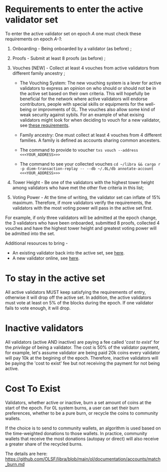 # Requirements to enter the active validator set

To enter the active validator set on epoch _A_ one must check these requirements on epoch _A-1_:

1. Onboarding - Being onboarded by a validator (as before) ;
2. Proofs - Submit at least 8 proofs (as before) ;
3. Vouches [NEW] - Collect at least 4 vouches from active validators from different family ancestry ;

    - The Vouching System:
The new vouching system is a lever for active validators to express an opinion on who should or should not be in the active set based on their own criteria. 
This will hopefully be beneficial for the network where active validators will endorse contributors, people with special skills or equipments for the well-being or improvments of 0L. 
The vouches also allow some kind of weak security against sybils. For an example of what exising validators might look for when deciding to vouch for a new validator, see [these requirements](https://hackmd.io/-Zi5b2HTT46FxHGWW5nSlw).

    - Family ancestry:
One must collect at least 4 vouches from 4 different families.
A family is defined as accounts sharing common ancesters. 

    - The command to provide to voucher ```txs vouch --address <<<YOUR_ADDRESS>>>``` 
    
    - The command to see your collected vouches ```cd ~/libra && cargo r -p diem-transaction-replay -- --db ~/.0L/db annotate-account <<<YOUR_ADDRESS>>>```

4. Tower Height - Be one of the validators with the highest tower height among validators who have met the other five criteria in this list;
5. Voting Power - At the time of writing, the validator set can inflate of 15% maximum. Therefore, if more validators verify the requirements, the validators with the most voting power will pass in the active set first.

For example, if only three validators will be admitted at the epoch change, the 3 validators who have been onboarded, submitted 8 proofs, collected 4 vouches and have the highest tower height and greatest voting power will be admitted into the set.

Additional resources to bring - 

- An existing validator back into the active set, see [here](https://hackmd.io/F1gSIRn8TLubg8i3TG_gpA).
- A new validator online, see [here](https://docs.google.com/document/d/1sAyX04cfWeUtEnWsm9ezsjQgkjE5SVstc2Z4nRtZFJM/edit).

# To stay in the active set

All active validators MUST keep satisfying the requirements of entry, otherwise it will drop off the active set. 
In addition, the active validators must vote at least on 5% of the blocks during the epoch. If one validator fails to vote enough, it will drop.

# Inactive validators

All validators (active AND inactive) are paying a fee called '_cost to exist_' for the _privilege_ of being a validator.
The cost is 50% of the validator payment, for example, let's assume validator are being paid 20k coins every validator will pay 10k at the begining of the epoch.
Therefore, inactive validators will be paying the 'cost to exist' fee but not receiving the payment for not being active.

# Cost To Exist

Validators, whether active or inactive, burn a set amount of coins at the start of the epoch. For 0L system burns, a user can set their burn preferences, whether to be a pure burn, or recycle the coins to community wallets.

If the choice is to send to community wallets, an algorithm is used based on the time-weighted donations to those wallets. In practice, community wallets that receive the most donations (autopay or direct) will also receive a greater share of the recycled burns.

The details are here: https://github.com/OLSF/libra/blob/main/ol/documentation/accounts/match_burn.md
